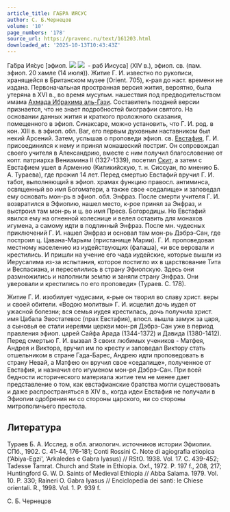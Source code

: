 ```yaml
---
article_title: ГАБРА ИЯСУС
author: С. Б.Чернецов
volume: '10'
page_numbers: '178'
source_url: https://pravenc.ru/text/161203.html
downloaded_at: '2025-10-13T10:43:43Z'
---
```


Га́бра Ия́сус [эфиоп. ![](<https://pravenc.ru/char/26110/xdcaxc5 /image.png>) ![](<https://pravenc.ru/char/26110/ xd1xf2xd8xc6xf1U/image.png>)  - раб Иисуса] (XIV в.), эфиоп. св. (пам. эфиоп. 20 хамле (14 июля)). Житие Г. И. известно по рукописи, хранящейся в Британском музее (Orient. 705), к-рая до наст. времени не издана. Первоначальная пространная версия жития, вероятно, была утеряна в XVI в., во время мусульм. нашествия под предводительством имама [Ахмада Ибрахима аль-Гази](<https://pravenc.ru/text/АХМАД ИБРАХИМ АЛЬ-ГАЗИ.html>). Составитель поздней версии признается, что не знает подробностей биографии святого. На основании данных жития и краткого проложного сказания, помещенного в эфиоп. Синаксаре, можно установить, что Г. И. род. в кон. XIII в. в эфиоп. обл. Ваг, его первым духовным наставником был некий Арсений. Затем, услышав о проповеди эфиоп. св. [Евстафия](https://pravenc.ru/text/ЕВСТАФИЙ.html), Г. И. присоединился к нему и принял монашеский постриг. Он сопровождал своего учителя в Александрию, вместе с ним получил благословение от копт. патриарха Вениамина II (1327-1339), посетил [Скит](https://pravenc.ru/text/Скит.html), а затем с Евстафием ушел в Армению (Киликийскую, т. н. Сиссуан, по мнению Б. А. Тураева), где прожил 14 лет. Перед смертью Евстафий вручил Г. И. табот, выполняющий в эфиоп. храмах функцию правосл. антиминса, освященный во имя Богоматери, а также свое «седалище» и заповедал ему основать мон-рь в эфиоп. обл. Энфраз. После смерти учителя Г. И. возвратился в Эфиопию, нашел место, к-рое принял за Энфраз, и выстроил там мон-рь и ц. во имя Пресв. Богородицы. Но Евстафий явился ему на огненной колеснице и велел оставить для монахов игумена, а самому идти в подлинный Энфраз. После мн. чудесных приключений Г. И. нашел Энфраз и основал там мон-рь Дэбрэ-Сан, где построил ц. Цавана-Марьям (пристанище Марии). Г. И. проповедовал местному населению из иудействующих (фалаша), «и все веровали и крестились. И пришли на учение его чада иудейские, которые вышли из Иерусалима из-за испытания, которое постигло их в царствование Тита и Веспасиана, и переселились в страну Эфиопскую. Здесь они размножились и наполнили землю и заняли страну Энфраз. Они уверовали и крестились по его проповеди» (Тураев. С. 178).

Житие Г. И. изобилует чудесами, к-рые он творил во славу христ. веры и своей обители. «Водою молитвы» Г. И. исцелил дочь иудея от ужасной болезни; вся семья иудея крестилась, дочь получила христ. имя Цабала Эвостатевос (прах Евстафия), впосл. вышла замуж за царя, а сыновья ее стали иереями церкви мон-ря Дэбрэ-Сан уже в период правления эфиоп. царей Сайфа Арада (1344-1372) и Давида (1380-1412). Перед смертью Г. И. вызвал 3 своих любимых учеников - Матфея, Андрея и Виктора, вручил им по кресту и заповедал Виктору стать отшельником в стране Гада-Барес, Андрею идти проповедовать в страну Невай, а Матфею он вручил свое «седалище», полученное от Евстафия, и назначил его игуменом мон-ря Дэбрэ-Сан. При всей бедности исторического материала житие тем не менее дает представление о том, как евстафианские братства могли существовать и даже распространяться в XIV в., когда идеи Евстафия не получали в Эфиопии одобрения ни со стороны царского, ни со стороны митрополичьего престола.

## Литература

Тураев Б. А. Исслед. в обл. агиологич. источников истории Эфиопии. СПб., 1902. С. 41-44, 176-181; Conti Rossini C. Note di agiografia etiopica (‘Abiya-Egzi', ‘Arkaledes e Gabra Iyasus) // RStO. 1938. Vol. 17. C. 439-452; Tadesse Tamrat. Church and State in Ethiopia. Oxf., 1972. P. 197 f., 208, 217; Huntingford G. W. D. Saints of Medieval Ethiopia // Abba Salama. 1979. Vol. 10. P. 330; Raineri O. Gabra Iyasus // Enciclopedia dei santi: le Chiese orientali. R., 1998. Vol. 1. P. 939 f.

С. Б.  Чернецов
